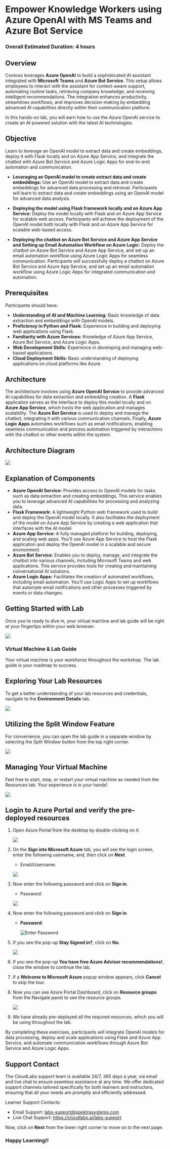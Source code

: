 # Empower Knowledge Workers using Azure OpenAI with MS Teams and Azure Bot Service

### Overall Estimated Duration: 4 hours

## Overview

Contoso leverages **Azure OpenAI** to build a sophisticated AI assistant integrated with **Microsoft Teams** and **Azure Bot Service**. This setup allows employees to interact with the assistant for context-aware support, automating routine tasks, retrieving company knowledge, and receiving intelligent recommendations. The integration enhances productivity, streamlines workflows, and improves decision-making by embedding advanced AI capabilities directly within their communication platform.

In this hands-on lab, you will earn how to use the Azure OpenAI service to create an AI powered solution with the latest AI technologies.

## Objective

Learn to leverage an OpenAI model to extract data and create embeddings, deploy it with Flask locally and on Azure App Service, and integrate the chatbot with Azure Bot Service and Azure Logic Apps for end-to-end automation and communication.

- **Leveraging an OpenAI model to create extract data and create embeddings:** Use an OpenAI model to extract data and create embeddings for advanced data processing and retrieval. Participants will learn to extract data and create embeddings using an OpenAI model for advanced data analysis.

- **Deploying the model using Flask framework locally and on Azure App Service:** Deploy the model locally with Flask and on Azure App Service for scalable web access. Participants will achieve the deployment of the OpenAI model both locally with Flask and on Azure App Service for scalable web-based access.

- **Deploying the chatbot on Azure Bot Service and Azure App Service and Setting up Email Automation Workflow on Azure Logic:** Deploy the chatbot on Azure Bot Service and Azure App Service, and set up an email automation workflow using Azure Logic Apps for seamless communication. Participants will successfully deploy a chatbot on Azure Bot Service and Azure App Service, and set up an email automation workflow using Azure Logic Apps for integrated communication and automation.

## Prerequisites

Participants should have:

- **Understanding of AI and Machine Learning:** Basic knowledge of data extraction and embeddings with OpenAI models.
- **Proficiency in Python and Flask:** Experience in building and deploying web applications using Flask.
- **Familiarity with Azure Services:** Knowledge of Azure App Service, Azure Bot Service, and Azure Logic Apps.
- **Web Development Skills:** Experience in developing and managing web-based applications.
- **Cloud Deployment Skills:** Basic understanding of deploying applications on cloud platforms like Azure.

## Architecture

The architecture involves using **Azure OpenAI Service** to provide advanced AI capabilities for data extraction and embedding creation. A **Flask** application serves as the interface to deploy this model locally and on **Azure App Service**, which hosts the web application and manages scalability. The **Azure Bot Service** is used to deploy and manage the chatbot, integrating it with various communication channels. Finally, **Azure Logic Apps** automates workflows such as email notifications, enabling seamless communication and process automation triggered by interactions with the chatbot or other events within the system.

## Architecture Diagram

![](Images/diagram.png)

## Explanation of Components

- **Azure OpenAI Service:** Provides access to OpenAI models for tasks such as data extraction and creating embeddings. This service enables you to leverage advanced AI capabilities for processing and analyzing data.
- **Flask Framework:** A lightweight Python web framework used to build and deploy the OpenAI model locally. It also facilitates the deployment of the model on Azure App Service by creating a web application that interfaces with the AI model.
- **Azure App Service:** A fully managed platform for building, deploying, and scaling web apps. You'll use Azure App Service to host the Flask application and deploy the OpenAI model in a scalable and secure environment.
- **Azure Bot Service:** Enables you to deploy, manage, and integrate the chatbot into various channels, including Microsoft Teams and web applications. This service provides tools for creating and maintaining conversational AI solutions.
- **Azure Logic Apps:** Facilitates the creation of automated workflows, including email automation. You’ll use Logic Apps to set up workflows that automate email notifications and other processes triggered by events or data changes.

## Getting Started with Lab

Once you're ready to dive in, your virtual machine and lab guide will be right at your fingertips within your web browser.

![](media/getting-started-1.png)

### Virtual Machine & Lab Guide

Your virtual machine is your workhorse throughout the workshop. The lab guide is your roadmap to success.

## Exploring Your Lab Resources

To get a better understanding of your lab resources and credentials, navigate to the **Environment Details** tab.

![](media/getting-started-2.png)

## Utilizing the Split Window Feature

For convenience, you can open the lab guide in a separate window by selecting the Split Window button from the top right corner.

![](media/getting-started-3.png)

## Managing Your Virtual Machine

Feel free to start, stop, or restart your virtual machine as needed from the Resources tab. Your experience is in your hands!

![](media/getting-started-5.png)
    
    
## Login to Azure Portal and verify the pre-deployed resources

1. Open Azure Portal from the desktop by double-clicking on it.
    
   ![](Images/azureportal.png)
   
1. On the **Sign into Microsoft Azure** tab, you will see the login screen, enter the following username, and, then click on **Next**.

   * Email/Username: <inject key="AzureAdUserEmail"></inject>

   ![](https://github.com/CloudLabsAI-Azure/AIW-SAP-on-Azure/raw/main/media/M2-Ex1-portalsignin-1.png?raw=true)

1. Now enter the following password and click on **Sign in**. 

   * Password: <inject key="AzureAdUserPassword"></inject>

   ![](https://github.com/CloudLabsAI-Azure/AIW-SAP-on-Azure/blob/main/media/M2-Ex1-portalsignin-2.png?raw=true)
   
1. Now enter the following password and click on **Sign in**.
   
   * **Password**: <inject key="AzureAdUserPassword"></inject>
   
      ![](media/user-pass.png "Enter Password")

1. If you see the pop-up **Stay Signed in?**, click on **No**.

   ![](https://github.com/CloudLabsAI-Azure/AIW-SAP-on-Azure/raw/main/media/M2-Ex1-portalsignin-3.png?raw=true)

1. If you see the pop-up **You have free Azure Advisor recommendations!**, close the window to continue the lab.

1. If a **Welcome to Microsoft Azure** popup window appears, click **Cancel** to skip the tour.

1. Now you can see Azure Portal Dashboard, click on **Resource groups** from the Navigate panel to see the resource groups.

   ![](https://github.com/CloudLabsAI-Azure/AIW-SAP-on-Azure/blob/main/media/M2-Ex1-rg.png?raw=true)
 
1. We have already pre-deployed all the required resources, which you will be using throughout the lab.

By completing these exercises, participants will integrate OpenAI models for data processing, deploy and scale applications using Flask and Azure App Service, and automate communication workflows through Azure Bot Service and Azure Logic Apps.
 
## Support Contact
 
The CloudLabs support team is available 24/7, 365 days a year, via email and live chat to ensure seamless assistance at any time. We offer dedicated support channels tailored specifically for both learners and instructors, ensuring that all your needs are promptly and efficiently addressed.

Learner Support Contacts:
- Email Support: labs-support@spektrasystems.com
- Live Chat Support: https://cloudlabs.ai/labs-support

Now, click on **Next** from the lower right corner to move on to the next page.

### Happy Learning!!

